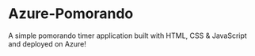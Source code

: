# Azure-Pomorando
A simple pomorando timer application built with HTML, CSS & JavaScript and deployed on Azure!
